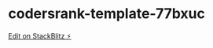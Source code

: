 # codersrank-template-77bxuc

[Edit on StackBlitz ⚡️](https://stackblitz.com/edit/codersrank-template-77bxuc)